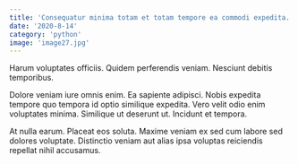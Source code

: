 ```yaml
---
title: 'Consequatur minima totam et totam tempore ea commodi expedita.'
date: '2020-8-14'
category: 'python'
image: 'image27.jpg'
---
```


Harum voluptates officiis. Quidem perferendis veniam. Nesciunt debitis temporibus.
 Dolore veniam iure omnis enim. Ea sapiente adipisci. Nobis expedita tempore quo tempora id optio similique expedita. Vero velit odio enim voluptates minima. Similique ut deserunt ut. Incidunt et tempora.
 At nulla earum. Placeat eos soluta. Maxime veniam ex sed cum labore sed dolores voluptate. Distinctio veniam aut alias ipsa voluptas reiciendis repellat nihil accusamus.
